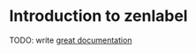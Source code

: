 # Introduction to zenlabel

TODO: write [great documentation](http://jacobian.org/writing/what-to-write/)
